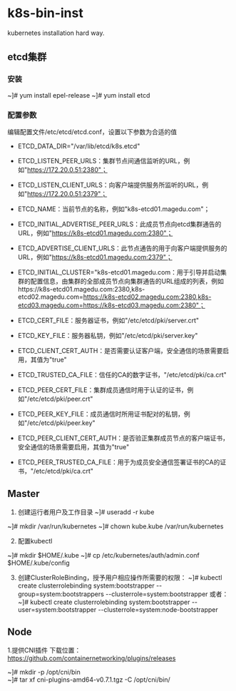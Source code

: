 # k8s-bin-inst
kubernetes installation hard way.

## etcd集群
### 安装
~]# yum install epel-release
~]# yum install etcd

### 配置参数
编辑配置文件/etc/etcd/etcd.conf，设置以下参数为合适的值

* ETCD_DATA_DIR="/var/lib/etcd/k8s.etcd"
* ETCD_LISTEN_PEER_URLS：集群节点间通信监听的URL，例如"https://172.20.0.51:2380"；
* ETCD_LISTEN_CLIENT_URLS：向客户端提供服务所监听的URL，例如"https://172.20.0.51:2379"；
* ETCD_NAME：当前节点的名称，例如"k8s-etcd01.magedu.com"；

* ETCD_INITIAL_ADVERTISE_PEER_URLS：此成员节点向etcd集群通告的URL，例如"https://k8s-etcd01.magedu.com:2380"；
* ETCD_ADVERTISE_CLIENT_URLS：此节点通告的用于向客户端提供服务的URL，例如"https://k8s-etcd01.magedu.com:2379"；
* ETCD_INITIAL_CLUSTER="k8s-etcd01.magedu.com：用于引导并启动集群的配置信息，由集群的全部成员节点向集群通告的URL组成的列表，例如https://k8s-etcd01.magedu.com:2380,k8s-etcd02.magedu.com=https://k8s-etcd02.magedu.com:2380,k8s-etcd03.magedu.com=https://k8s-etcd03.magedu.com:2380"；

* ETCD_CERT_FILE：服务器证书，例如"/etc/etcd/pki/server.crt"
* ETCD_KEY_FILE：服务器私钥，例如"/etc/etcd/pki/server.key"
* ETCD_CLIENT_CERT_AUTH：是否需要认证客户端，安全通信的场景需要启用，其值为"true"
* ETCD_TRUSTED_CA_FILE：信任的CA的数字证书，"/etc/etcd/pki/ca.crt"
* ETCD_PEER_CERT_FILE：集群成员通信时用于认证的证书，例如"/etc/etcd/pki/peer.crt"
* ETCD_PEER_KEY_FILE：成员通信时所用证书配对的私钥，例如"/etc/etcd/pki/peer.key"
* ETCD_PEER_CLIENT_CERT_AUTH：是否验正集群成员节点的客户端证书，安全通信的场景需要启用，其值为"true"
* ETCD_PEER_TRUSTED_CA_FILE：用于为成员安全通信签署证书的CA的证书，"/etc/etcd/pki/ca.crt"


## Master

1. 创建运行者用户及工作目录
~]# useradd -r kube

~]# mkdir /var/run/kubernetes
~]# chown kube.kube /var/run/kubernetes


2. 配置kubectl

~]# mkdir $HOME/.kube
~]# cp /etc/kubernetes/auth/admin.conf $HOME/.kube/config

3. 创建ClusterRoleBinding，授予用户相应操作所需要的权限：
~]# kubectl create clusterrolebinding system:bootstrapper --group=system:bootstrappers --clusterrole=system:bootstrapper
或者：
~]# kubectl create clusterrolebinding system:bootstrapper --user=system:bootstrapper --clusterrole=system:node-bootstrapper

## Node

1.提供CNI插件
下载位置：https://github.com/containernetworking/plugins/releases
    
~]# mkdir -p /opt/cni/bin    
~]# tar xf cni-plugins-amd64-v0.7.1.tgz -C /opt/cni/bin/



